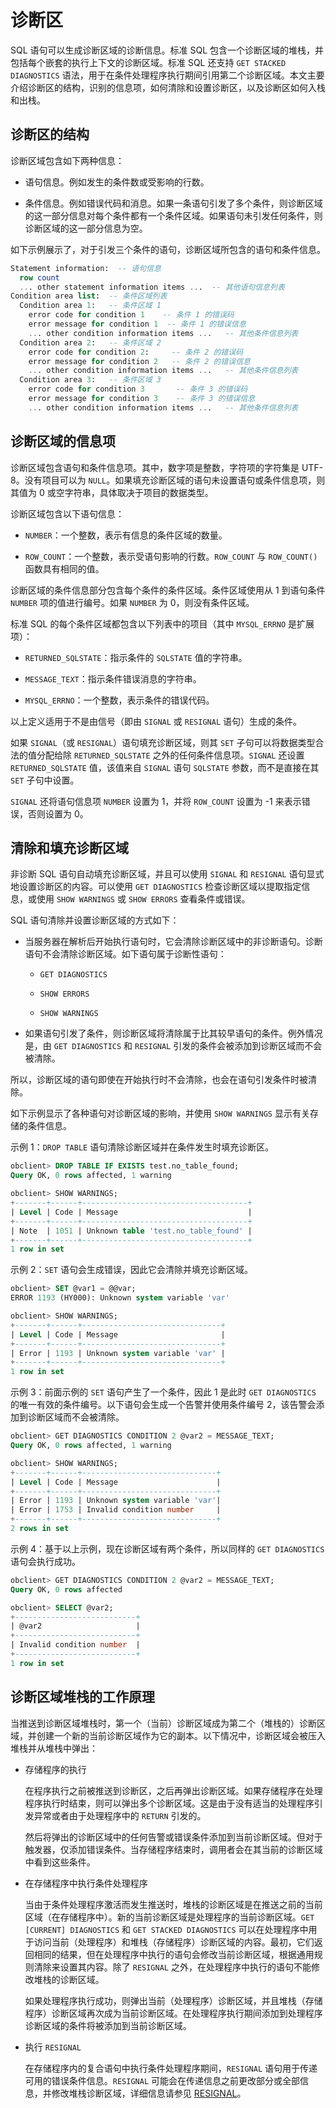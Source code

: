 # 诊断区 

SQL 语句可以生成诊断区域的诊断信息。标准 SQL 包含一个诊断区域的堆栈，并包括每个嵌套的执行上下文的诊断区域。标准 SQL 还支持 `GET STACKED DIAGNOSTICS` 语法，用于在条件处理程序执行期间引用第二个诊断区域。本文主要介绍诊断区的结构，识别的信息项，如何清除和设置诊断区，以及诊断区如何入栈和出栈。

## 诊断区的结构 

诊断区域包含如下两种信息：

* 语句信息。例如发生的条件数或受影响的行数。

* 条件信息。例如错误代码和消息。如果一条语句引发了多个条件，则诊断区域的这一部分信息对每个条件都有一个条件区域。如果语句未引发任何条件，则诊断区域的这一部分信息为空。


如下示例展示了，对于引发三个条件的语句，诊断区域所包含的语句和条件信息。

```sql
Statement information:  -- 语句信息
  row count
  ... other statement information items ...  -- 其他语句信息列表
Condition area list:  -- 条件区域列表
  Condition area 1:   -- 条件区域 1
    error code for condition 1    -- 条件 1 的错误码
    error message for condition 1  -- 条件 1 的错误信息
    ... other condition information items ...   -- 其他条件信息列表
  Condition area 2:   -- 条件区域 2
    error code for condition 2:     -- 条件 2 的错误码
    error message for condition 2   -- 条件 2 的错误信息
    ... other condition information items ...   -- 其他条件信息列表
  Condition area 3:   -- 条件区域 3
    error code for condition 3       -- 条件 3 的错误码
    error message for condition 3    -- 条件 3 的错误信息
    ... other condition information items ...   -- 其他条件信息列表
```

## 诊断区域的信息项 

诊断区域包含语句和条件信息项。其中，数字项是整数，字符项的字符集是 UTF-8。没有项目可以为 `NULL`。如果填充诊断区域的语句未设置语句或条件信息项，则其值为 0 或空字符串，具体取决于项目的数据类型。

诊断区域包含以下语句信息：

* `NUMBER`：一个整数，表示有信息的条件区域的数量。

* `ROW_COUNT`：一个整数，表示受语句影响的行数。`ROW_COUNT` 与 `ROW_COUNT()` 函数具有相同的值。



诊断区域的条件信息部分包含每个条件的条件区域。条件区域使用从 1 到语句条件 `NUMBER` 项的值进行编号。如果 `NUMBER` 为 0，则没有条件区域。

标准 SQL 的每个条件区域都包含以下列表中的项目（其中 `MYSQL_ERRNO` 是扩展项）：

* `RETURNED_SQLSTATE`：指示条件的 `SQLSTATE` 值的字符串。

* `MESSAGE_TEXT`：指示条件错误消息的字符串。

* `MYSQL_ERRNO`：一个整数，表示条件的错误代码。


以上定义适用于不是由信号（即由 `SIGNAL` 或 `RESIGNAL` 语句）生成的条件。

如果 `SIGNAL`（或 `RESIGNAL`）语句填充诊断区域，则其 `SET` 子句可以将数据类型合法的值分配给除 `RETURNED_SQLSTATE` 之外的任何条件信息项。`SIGNAL` 还设置 `RETURNED_SQLSTATE` 值，该值来自 `SIGNAL` 语句 `SQLSTATE` 参数，而不是直接在其 `SET` 子句中设置。

`SIGNAL` 还将语句信息项 `NUMBER` 设置为 1，并将 `ROW_COUNT` 设置为 -1 来表示错误，否则设置为 0。

## 清除和填充诊断区域 

非诊断 SQL 语句自动填充诊断区域，并且可以使用 `SIGNAL` 和 `RESIGNAL` 语句显式地设置诊断区的内容。可以使用 `GET DIAGNOSTICS` 检查诊断区域以提取指定信息，或使用 `SHOW WARNINGS` 或 `SHOW ERRORS` 查看条件或错误。

SQL 语句清除并设置诊断区域的方式如下：

* 当服务器在解析后开始执行语句时，它会清除诊断区域中的非诊断语句。诊断语句不会清除诊断区域。如下语句属于诊断性语句：

  * `GET DIAGNOSTICS`  
  
  * `SHOW ERRORS` 
  
  * `SHOW WARNINGS` 


* 如果语句引发了条件，则诊断区域将清除属于比其较早语句的条件。例外情况是，由 `GET DIAGNOSTICS` 和 `RESIGNAL` 引发的条件会被添加到诊断区域而不会被清除。


所以，诊断区域的语句即使在开始执行时不会清除，也会在语句引发条件时被清除。

如下示例显示了各种语句对诊断区域的影响，并使用 `SHOW WARNINGS` 显示有关存储的条件信息。

示例 1：`DROP TABLE` 语句清除诊断区域并在条件发生时填充诊断区。

```sql
obclient> DROP TABLE IF EXISTS test.no_table_found;
Query OK, 0 rows affected, 1 warning

obclient> SHOW WARNINGS;
+-------+------+-------------------------------------+
| Level | Code | Message                             |
+-------+------+-------------------------------------+
| Note  | 1051 | Unknown table 'test.no_table_found' |
+-------+------+-------------------------------------+
1 row in set
```

示例 2：`SET` 语句会生成错误，因此它会清除并填充诊断区域。

```sql
obclient> SET @var1 = @@var;
ERROR 1193 (HY000): Unknown system variable 'var'

obclient> SHOW WARNINGS;
+-------+------+-------------------------------+
| Level | Code | Message                       |
+-------+------+-------------------------------+
| Error | 1193 | Unknown system variable 'var' |
+-------+------+-------------------------------+
1 row in set
```

示例 3：前面示例的 `SET` 语句产生了一个条件，因此 1 是此时 `GET DIAGNOSTICS` 的唯一有效的条件编号。以下语句会生成一个告警并使用条件编号 2，该告警会添加到诊断区域而不会被清除。

```sql
obclient> GET DIAGNOSTICS CONDITION 2 @var2 = MESSAGE_TEXT;
Query OK, 0 rows affected, 1 warning 

obclient> SHOW WARNINGS;
+-------+------+------------------------------+
| Level | Code | Message                      |
+-------+------+------------------------------+
| Error | 1193 | Unknown system variable 'var'|
| Error | 1753 | Invalid condition number     |
+-------+------+------------------------------+
2 rows in set
```

示例 4：基于以上示例，现在诊断区域有两个条件，所以同样的 `GET DIAGNOSTICS` 语句会执行成功。

```sql
obclient> GET DIAGNOSTICS CONDITION 2 @var2 = MESSAGE_TEXT;
Query OK, 0 rows affected

obclient> SELECT @var2;
+---------------------------+
| @var2                     |
+---------------------------+
| Invalid condition number  |
+---------------------------+
1 row in set
```

## 诊断区域堆栈的工作原理 

当推送到诊断区域堆栈时，第一个（当前）诊断区域成为第二个（堆栈的）诊断区域，并创建一个新的当前诊断区域作为它的副本。以下情况中，诊断区域会被压入堆栈并从堆栈中弹出：

* 存储程序的执行

  在程序执行之前被推送到诊断区，之后再弹出诊断区域。如果存储程序在处理程序执行时结束，则可以弹出多个诊断区域。这是由于没有适当的处理程序引发异常或者由于处理程序中的 `RETURN` 引发的。

  然后将弹出的诊断区域中的任何告警或错误条件添加到当前诊断区域。但对于触发器，仅添加错误条件。当存储程序结束时，调用者会在其当前的诊断区域中看到这些条件。
  

* 在存储程序中执行条件处理程序

  当由于条件处理程序激活而发生推送时，堆栈的诊断区域是在推送之前的当前区域（在存储程序中）。新的当前诊断区域是处理程序的当前诊断区域。`GET [CURRENT] DIAGNOSTICS` 和 `GET STACKED DIAGNOSTICS` 可以在处理程序中用于访问当前（处理程序）和堆栈（存储程序）诊断区域的内容。最初，它们返回相同的结果，但在处理程序中执行的语句会修改当前诊断区域，根据通用规则清除来设置其内容。除了 `RESIGNAL` 之外，在处理程序中执行的语句不能修改堆栈的诊断区域。

  如果处理程序执行成功，则弹出当前（处理程序）诊断区域，并且堆栈（存储程序）诊断区域再次成为当前诊断区域。在处理程序执行期间添加到处理程序诊断区域的条件将被添加到当前诊断区域。
  

* 执行 `RESIGNAL`

  在存储程序内的复合语句中执行条件处理程序期间，`RESIGNAL` 语句用于传递可用的错误条件信息。`RESIGNAL` 可能会在传递信息之前更改部分或全部信息，并修改堆栈诊断区域，详细信息请参见 [RESIGNAL](../9.pl-exception-handling-statement-mysql/5.RESIGNAL-mysql.md)。
